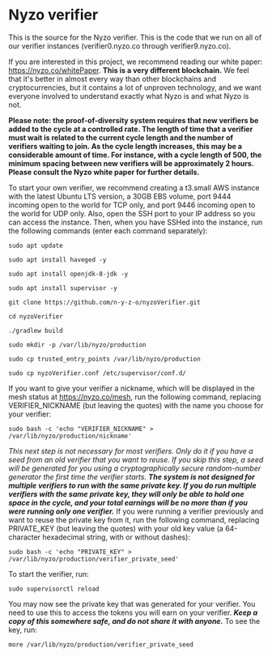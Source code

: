 # Nyzo verifier

This is the source for the Nyzo verifier. This is the code that we run on all of our verifier instances (verifier0.nyzo.co through verifier9.nyzo.co).

If you are interested in this project, we recommend reading our white paper: https://nyzo.co/whitePaper. **This is a very different blockchain.** We feel that it's better in almost every way than other blockchains and cryptocurrencies, but it contains a lot of unproven technology, and we want everyone involved to understand exactly what Nyzo is and what Nyzo is not.

**Please note: the proof-of-diversity system requires that new verifiers be added to the cycle at a controlled rate. The length of time that a verifier must wait is related to the current cycle length and the number of verifiers waiting to join. As the cycle length increases, this may be a considerable amount of time. For instance, with a cycle length of 500, the minimum spacing between new verifiers will be approximately 2 hours. Please consult the Nyzo white paper for further details.**

To start your own verifier, we recommend creating a t3.small AWS instance with the latest Ubuntu LTS version, a 30GB EBS volume, port 9444 incoming open to the world for TCP only, and port 9446 incoming open to the world for UDP only. Also, open the SSH port to your IP address so you can access the instance. Then, when you have SSHed into the instance, run the following commands (enter each command separately):

```
sudo apt update
```

```
sudo apt install haveged -y
```

```
sudo apt install openjdk-8-jdk -y
```

```
sudo apt install supervisor -y
```

```
git clone https://github.com/n-y-z-o/nyzoVerifier.git
```

```
cd nyzoVerifier
```

```
./gradlew build
```

```
sudo mkdir -p /var/lib/nyzo/production
```

```
sudo cp trusted_entry_points /var/lib/nyzo/production
```

```
sudo cp nyzoVerifier.conf /etc/supervisor/conf.d/
```

If you want to give your verifier a nickname, which will be displayed in the mesh status at https://nyzo.co/mesh, run the following command, replacing VERIFIER_NICKNAME (but leaving the quotes) with the name you choose for your verifier:

```
sudo bash -c 'echo "VERIFIER_NICKNAME" > /var/lib/nyzo/production/nickname'
```

_This next step is not necessary for most verifiers. Only do it if you have a seed from an old verifier that you want to reuse. If you skip this step, a seed will be generated for you using a cryptographically secure random-number generator the first time the verifier starts._ **_The system is not designed for multiple verifiers to run with the same private key. If you do run multiple verifiers with the same private key, they will only be able to hold one space in the cycle, and your total earnings will be no more than if you were running only one verifier._** If you were running a verifier previously and want to reuse the private key from it, run the following command, replacing PRIVATE_KEY (but leaving the quotes) with your old key value (a 64-character hexadecimal string, with or without dashes):

```
sudo bash -c 'echo "PRIVATE_KEY" > /var/lib/nyzo/production/verifier_private_seed'
```

To start the verifier, run:

```
sudo supervisorctl reload
```

You may now see the private key that was generated for your verifier. You need to use this to access the tokens you will earn on your verifier. **_Keep a copy of this somewhere safe, and do not share it with anyone._** To see the key, run:

```
more /var/lib/nyzo/production/verifier_private_seed
```
